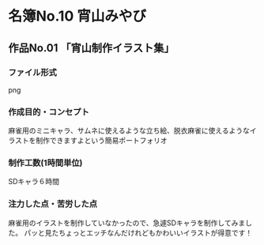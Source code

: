# 名簿No.10 宵山みやび
## 作品No.01 「宵山制作イラスト集」

### ファイル形式
png

### 作成目的・コンセプト

麻雀用のミニキャラ、サムネに使えるような立ち絵、脱衣麻雀に使えるようなイラストを制作できますよという簡易ポートフォリオ

### 制作工数(1時間単位)
SDキャラ６時間

### 注力した点・苦労した点

麻雀用のイラストを制作していなかったので、急遽SDキャラを制作してみました。
パッと見たちょっとエッチなんだけれどもかわいいイラストが得意です！